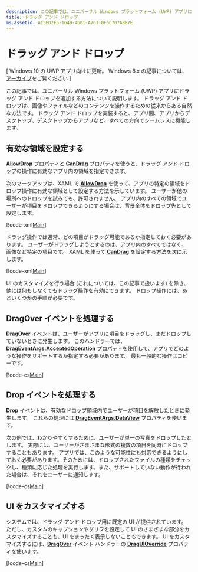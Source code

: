 ```yaml
---
description: この記事では、ユニバーサル Windows プラットフォーム (UWP) アプリにドラッグ アンド ドロップを追加する方法について説明します。
title: ドラッグ アンド ドロップ
ms.assetid: A15ED2F5-1649-4601-A761-0F6C707A8B7E
---
```

# ドラッグ アンド ドロップ

\[ Windows 10 の UWP アプリ向けに更新。 Windows 8.x の記事については、[アーカイブ](http://go.microsoft.com/fwlink/p/?linkid=619132)をご覧ください \]


この記事では、ユニバーサル Windows プラットフォーム (UWP) アプリにドラッグ アンド ドロップを追加する方法について説明します。 ドラッグ アンド ドロップは、画像やファイルなどのコンテンツを操作するための従来からある自然な方法です。 ドラッグ アンド ドロップを実装すると、アプリ間、アプリからデスクトップ、デスクトップからアプリなど、すべての方向でシームレスに機能します。

## 有効な領域を設定する

[**AllowDrop**][AllowDrop] プロパティと [**CanDrag**][CanDrag] プロパティを使うと、ドラッグ アンド ドロップの操作に有効なアプリ内の領域を指定できます。

次のマークアップは、XAML で [**AllowDrop**][AllowDrop] を使って、アプリの特定の領域をドロップ操作に有効な領域として設定する方法を示しています。 ユーザーが他の場所へのドロップを試みても、許可されません。 アプリ内のすべての領域でユーザーが項目をドロップできるようにする場合は、背景全体をドロップ先として設定します。

[!code-xml[Main](./code/drag_drop/cs/MainPage.xaml#SnippetDropArea)]

ドラッグ操作では通常、どの項目がドラッグ可能であるか指定しておく必要があります。 ユーザーがドラッグしようとするのは、アプリ内のすべてではなく、画像など特定の項目です。 XAML を使って [**CanDrag**][CanDrag] を設定する方法を次に示します。

[!code-xml[Main](./code/drag_drop/cs/MainPage.xaml#SnippetDragArea)]

UI のカスタマイズを行う場合 (これについては、この記事で扱います) を除き、他には何もしなくてもドラッグ操作を有効にできます。 ドロップ操作には、あといくつかの手順が必要です。

## DragOver イベントを処理する

[**DragOver**][DragOver] イベントは、ユーザーがアプリに項目をドラッグし、まだドロップしていないときに発生します。 このハンドラーでは、[**DragEventArgs.AcceptedOperation**][AcceptedOperation] プロパティを使用して、アプリでどのような操作をサポートするか指定する必要があります。 最も一般的な操作はコピーです。

[!code-cs[Main](./code/drag_drop/cs/MainPage.xaml.cs#SnippetGrid_DragOver)]

## Drop イベントを処理する

[**Drop**][Drop] イベントは、有効なドロップ領域内でユーザーが項目を解放したときに発生します。 これらの処理には [**DragEventArgs.DataView**][DataView] プロパティを使います。

次の例では、わかりやすくするために、ユーザーが単一の写真をドロップしたとします。 実際には、ユーザーがさまざまな形式の複数の項目を同時にドロップすることもあります。 アプリでは、このような可能性にも対応できるようにしておく必要があります。そのためには、ドロップされたファイルの種類をチェックし、種類に応じた処理を実行します。また、サポートしていない動作が行われた場合は、それをユーザーに通知します。

[!code-cs[Main](./code/drag_drop/cs/MainPage.xaml.cs#SnippetGrid_Drop)]

## UI をカスタマイズする

システムでは、ドラッグ アンド ドロップ用に既定の UI が提供されています。 ただし、カスタムのキャプションやグリフを設定して UI のさまざまな部分をカスタマイズすることも、UI をまったく表示しないこともできます。 UI をカスタマイズするには、[**DragOver**][DragOver] イベント ハンドラーの [**DragUIOverride**][DragUiOverride] プロパティを使います。

[!code-cs[Main](./code/drag_drop/cs/MainPage.xaml.cs#SnippetGrid_DragOverCustom)]

 <!-- LINKS -->
[AllowDrop]: https://msdn.microsoft.com/en-us/library/windows/apps/xaml/windows.ui.xaml.uielement.allowdrop.aspx
[CanDrag]: https://msdn.microsoft.com/en-us/library/windows/apps/xaml/windows.ui.xaml.uielement.candrag.aspx
[DragOver]: https://msdn.microsoft.com/en-us/library/windows/apps/xaml/windows.ui.xaml.uielement.dragover.aspx
[AcceptedOperation]: https://msdn.microsoft.com/en-us/library/windows/apps/xaml/windows.ui.xaml.drageventargs.acceptedoperation.aspx
[DataView]: https://msdn.microsoft.com/en-us/library/windows/apps/xaml/windows.ui.xaml.drageventargs.dataview.aspx
[DragUiOverride]: https://msdn.microsoft.com/en-us/library/windows/apps/xaml/windows.ui.xaml.drageventargs.draguioverride.aspx
[Drop]: https://msdn.microsoft.com/en-us/library/windows/apps/xaml/windows.ui.xaml.uielement.drop.aspx 



<!--HONumber=Mar16_HO1-->


